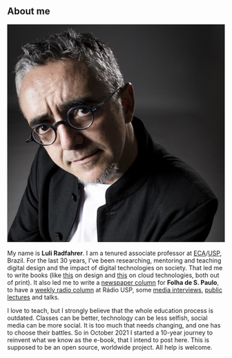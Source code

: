 ## About me

![Luli Radfahrer](ETC/luli.jpg)

My name is **Luli Radfahrer**. I am a tenured associate professor at [ECA](https://www.eca.usp.br/)/[USP](https://www5.usp.br/), Brazil. For the last 30 years, I've been researching, mentoring and teaching digital design and the impact of digital technologies on society. That led me to write books (like [this](https://bit.ly/301pvtz) on design and [this](https://bit.ly/3iCBrsa) on cloud technologies, both out of print). It also led me to write a [newspaper column](http://www.bit.ly/luli-folha) for **Folha de S. Paulo**, to have a [weekly radio column](http://bit.ly/Luli-RadioUSP) at Rádio USP,  some [media interviews](https://bit.ly/3DhtW1O), [public lectures](http://bit.ly/Luli-TED) and talks. 

I love to teach, but I strongly believe that the whole education process is outdated. Classes can be better, technology can be less selfish, social media can be more social. It is too much that needs changing, and one has to choose their battles. So in October 2021 I started a 10-year journey to reinvent what we know as the e-book, that I intend to post here. This is supposed to be an open source, worldwide project. All help is welcome.
